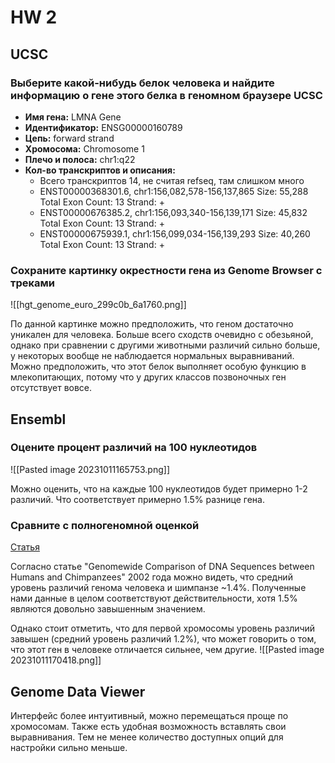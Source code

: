 # HW 2



## UCSC

### **Выберите какой-нибудь белок человека и найдите информацию о гене этого белка в геномном браузере UCSC**

- **Имя гена:** LMNA Gene
- **Идентификатор:** ENSG00000160789
- **Цепь:** forward strand
- **Хромосома:** Chromosome 1
- **Плечо и полоса:** chr1:q22
- **Кол-во транскриптов и описания:**
    - Всего транскриптов 14, не считая refseq, там слишком много
    - ENST00000368301.6, chr1:156,082,578-156,137,865 Size: 55,288 Total Exon Count: 13 Strand: +
    - ENST00000676385.2, chr1:156,093,340-156,139,171 Size: 45,832 Total Exon Count: 13 Strand: +
    - ENST00000675939.1, chr1:156,099,034-156,139,293 Size: 40,260 Total Exon Count: 13 Strand: +


### Сохраните картинку окрестности гена из Genome Browser c треками

![[hgt_genome_euro_299c0b_6a1760.png]]

По данной картинке можно предположить, что геном достаточно уникален для человека. Больше всего сходств очевидно с обезьяной, однако при сравнении с другими животными различий сильно больше, у некоторых вообще не наблюдается нормальных выравниваний. Можно предположить, что этот белок выполняет особую функцию в млекопитающих, потому что у других классов позвоночных ген отсутствует вовсе.



## Ensembl

### Оцените процент различий на 100 нуклеотидов

![[Pasted image 20231011165753.png]]

Можно оценить, что на каждые 100 нуклеотидов будет примерно 1-2 различий. Что соответствует примерно 1.5% разнице гена.

### Сравните с полногеномной оценкой

[Статья](https://www.ncbi.nlm.nih.gov/pmc/articles/PMC379137/#:~:text=per%20human%20chromosome-,In,is%20restricted%20to%20sequences%20located%20in%20introns%20and%20in%20intergenic%20regions.,-Figure%202)

Согласно статье "Genomewide Comparison of DNA Sequences between Humans and Chimpanzees" 2002 года можно видеть, что средний уровень различий генома человека и шимпанзе ~1.4%. Полученные нами данные в целом соответствуют действительности, хотя 1.5% являются довольно завышенным значением.

Однако стоит отметить, что для первой хромосомы уровень различий завышен (средний уровень различий 1.2%), что может говорить о том, что этот ген в человеке отличается сильнее, чем другие.
![[Pasted image 20231011170418.png]]



## Genome Data Viewer

Интерфейс более интуитивный, можно перемещаться проще по хромосомам. Также есть удобная возможность вставлять свои выравнивания. Тем не менее количество доступных опций для настройки сильно меньше.